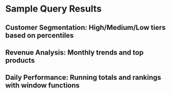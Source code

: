 # Sample Query Results
## Customer Segmentation: High/Medium/Low tiers based on percentiles
## Revenue Analysis: Monthly trends and top products
## Daily Performance: Running totals and rankings with window functions
